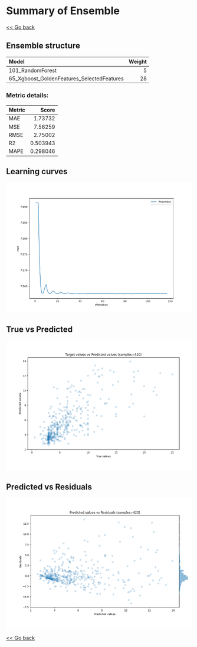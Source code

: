 # Summary of Ensemble

[<< Go back](../README.md)


## Ensemble structure
| Model                                      |   Weight |
|:-------------------------------------------|---------:|
| 101_RandomForest                           |        5 |
| 65_Xgboost_GoldenFeatures_SelectedFeatures |       28 |

### Metric details:
| Metric   |    Score |
|:---------|---------:|
| MAE      | 1.73732  |
| MSE      | 7.56259  |
| RMSE     | 2.75002  |
| R2       | 0.503943 |
| MAPE     | 0.298046 |



## Learning curves
![Learning curves](learning_curves.png)
## True vs Predicted

![True vs Predicted](true_vs_predicted.png)


## Predicted vs Residuals

![Predicted vs Residuals](predicted_vs_residuals.png)



[<< Go back](../README.md)
